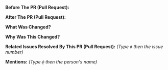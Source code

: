 **Before The PR (Pull Request):**


**After The PR (Pull Request):**


**What Was Changed?**


**Why Was This Changed?**


**Related Issues Resolved By This PR (Pull Request):** _(Type `#` then the issue number)_


**Mentions:** _(Type `@` then the person's name)_
